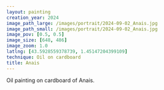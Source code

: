 ```yaml
---
layout: painting
creation_year: 2024
image_path_large: /images/portrait/2024-09-02_Anais.jpg
image_path_small: /images/portrait/2024-09-02_Anais.jpg
image_pov: [0.5, 0.5]
image_size: [648, 486]
image_zoom: 1.0
latlng: [43.5928559378739, 1.45147204399109]
technique: Oil on cardboard
title: Anais
---
```


Oil painting on cardboard of Anais.
